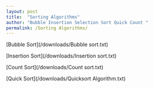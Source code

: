 ```yaml
---
layout: post
title:  "Sorting Algorithms"
author: "Bubble Insertion Selection Sort Quick Count "
permalink: /Sorting Algorithms/
---
```

[Bubble Sort](/downloads/Bubble sort.txt)

[Insertion Sort](/downloads/Insertion sort.txt)

[Count Sort](/downloads/Count sort.txt)

[Quick Sort](/downloads/Quicksort Algorithm.txt)